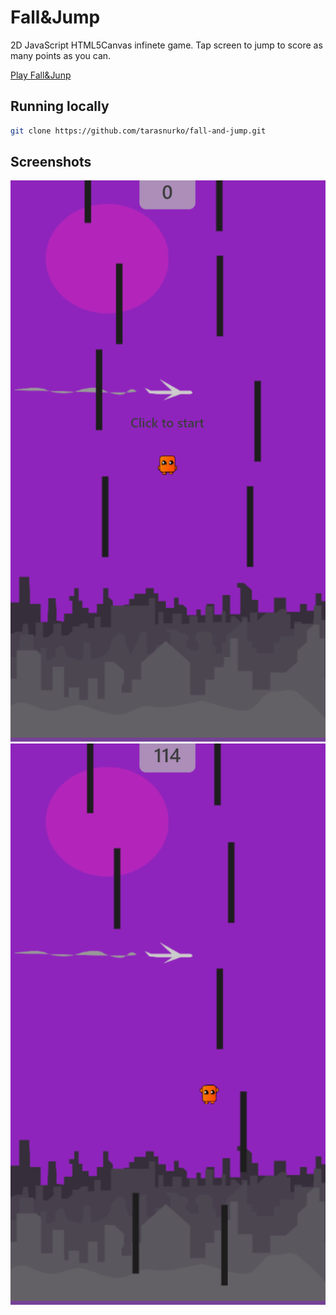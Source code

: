 # Fall&Jump

2D JavaScript HTML5Canvas infinete game. Tap screen to jump to score as many points as you can.

<a href="https://fall-and-jump.web.app/">Play Fall&Junp</a>

## Running locally

```bash
git clone https://github.com/tarasnurko/fall-and-jump.git
```

## Screenshots

![This is the start of the game](/screenshots/screenshot-1.png)
![This is the gameplay](/screenshots/screenshot-2.png)
